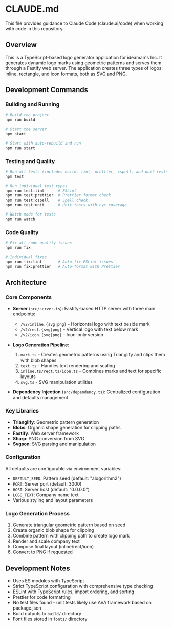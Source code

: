 # CLAUDE.md

This file provides guidance to Claude Code (claude.ai/code) when working with code in this repository.

## Overview

This is a TypeScript-based logo generator application for ideaman's Inc. It generates dynamic logo marks using geometric patterns and serves them through a Fastify web server. The application creates three types of logos: inline, rectangle, and icon formats, both as SVG and PNG.

## Development Commands

### Building and Running
```bash
# Build the project
npm run build

# Start the server
npm start

# Start with auto-rebuild and run
npm run start
```

### Testing and Quality
```bash
# Run all tests (includes build, lint, prettier, cspell, and unit tests)
npm test

# Run individual test types
npm run test:lint      # ESLint
npm run test:prettier  # Prettier format check
npm run test:cspell    # Spell check
npm run test:unit      # Unit tests with nyc coverage

# Watch mode for tests
npm run watch
```

### Code Quality
```bash
# Fix all code quality issues
npm run fix

# Individual fixes
npm run fix:lint       # Auto-fix ESLint issues
npm run fix:prettier   # Auto-format with Prettier
```

## Architecture

### Core Components

- **Server** (`src/server.ts`): Fastify-based HTTP server with three main endpoints:
  - `/v2/inline.{svg|png}` - Horizontal logo with text beside mark
  - `/v2/rect.{svg|png}` - Vertical logo with text below mark  
  - `/v2/icon.{svg|png}` - Icon-only version

- **Logo Generation Pipeline**:
  1. `mark.ts` - Creates geometric patterns using Trianglify and clips them with blob shapes
  2. `text.ts` - Handles text rendering and scaling
  3. `inline.ts/rect.ts/icon.ts` - Combines marks and text for specific layouts
  4. `svg.ts` - SVG manipulation utilities

- **Dependency Injection** (`src/dependency.ts`): Centralized configuration and defaults management

### Key Libraries
- **Trianglify**: Geometric pattern generation
- **Blobs**: Organic shape generation for clipping paths
- **Fastify**: Web server framework
- **Sharp**: PNG conversion from SVG
- **Svgson**: SVG parsing and manipulation

### Configuration
All defaults are configurable via environment variables:
- `DEFAULT_SEED`: Pattern seed (default: "alogorithm2")
- `PORT`: Server port (default: 3000)
- `HOST`: Server host (default: "0.0.0.0")
- `LOGO_TEXT`: Company name text
- Various styling and layout parameters

### Logo Generation Process
1. Generate triangular geometric pattern based on seed
2. Create organic blob shape for clipping
3. Combine pattern with clipping path to create logo mark
4. Render and scale company text
5. Compose final layout (inline/rect/icon)
6. Convert to PNG if requested

## Development Notes

- Uses ES modules with TypeScript
- Strict TypeScript configuration with comprehensive type checking
- ESLint with TypeScript rules, import ordering, and sorting
- Prettier for code formatting
- No test files found - unit tests likely use AVA framework based on package.json
- Build outputs to `build/` directory
- Font files stored in `fonts/` directory